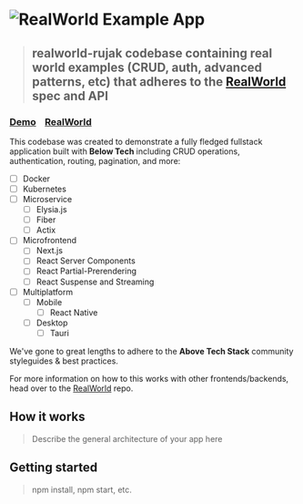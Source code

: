 # ![RealWorld Example App](logo.png)

> ## realworld-rujak codebase containing real world examples (CRUD, auth, advanced patterns, etc) that adheres to the [RealWorld](https://github.com/gothinkster/realworld) spec and API

### [Demo](https://demo.realworld.io/)&nbsp;&nbsp;&nbsp;&nbsp;[RealWorld](https://github.com/gothinkster/realworld)

This codebase was created to demonstrate a fully fledged fullstack application built with **Below Tech** including CRUD operations, authentication, routing, pagination, and more:

- [ ] Docker
- [ ] Kubernetes
- [ ] Microservice
  - [ ] Elysia.js
  - [ ] Fiber
  - [ ] Actix
- [ ] Microfrontend
  - [ ] Next.js
  - [ ] React Server Components
  - [ ] React Partial-Prerendering
  - [ ] React Suspense and Streaming
- [ ] Multiplatform
  - [ ] Mobile
    - [ ] React Native
  - [ ] Desktop
    - [ ] Tauri

We've gone to great lengths to adhere to the **Above Tech Stack** community styleguides & best practices.

For more information on how to this works with other frontends/backends, head over to the [RealWorld](https://github.com/gothinkster/realworld) repo.

## How it works

<!-- TODO: Add how it works here -->
> Describe the general architecture of your app here

## Getting started

<!-- TODO: Add getting started instructions -->
> npm install, npm start, etc.
